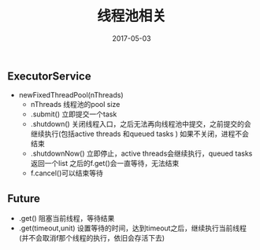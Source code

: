 ﻿---
layout: post
title: 线程池相关
date: 2017-05-03
categories: blog
tags: [线程池,java]
description: 
---

## ExecutorService

- newFixedThreadPool(nThreads)
    - nThreads 线程池的pool size
    - .submit() 立即提交一个task
    - .shutdown() 关闭线程入口，之后无法再向线程池中提交，之前提交的会继续执行(包括active threads 和queued tasks )
    如果不关闭，进程不会结束
    - .shutdownNow() 立即停止，active threads会继续执行，queued tasks 返回一个list
    之后的f.get()会一直等待，无法结束
    - f.cancel()可以结束等待


## Future


- .get() 阻塞当前线程，等待结果
- .get(timeout,unit) 设置等待的时间，达到timeout之后，继续执行当前线程(并不会取消f那个线程的执行，依旧会存活下去)

